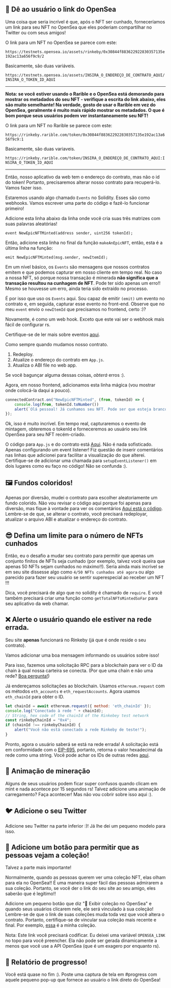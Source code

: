🌊 Dê ao usuário o link do OpenSea
--------------

Uma coisa que seria incrível é que, após o NFT ser cunhado, forneceríamos um link para seu NFT no OpenSea que eles poderiam compartilhar no Twitter ou com seus amigos!

O link para um NFT no OpenSea se parece com este:

`https://testnets.opensea.io/assets/rinkeby/0x30844f883622922830357135e192ac13a656f9c9/2`

Basicamente, são duas variáveis.

`https://testnets.opensea.io/assets/INSIRA_O_ENDEREÇO_DE_CONTRATO_AQUI/INSIRA_O_TOKEN_ID_AQUI`

--------------------
**Nota: se você estiver usando o Rarible e o OpenSea está demorando para mostrar os metadados do seu NFT - verifique a escrita do link abaixo, eles são muito semelhante! Na verdade, gosto de usar o Rarible em vez do OpenSea, geralmente é muito mais rápido mostrar os metadados. O que é bom porque seus usuários podem ver instantaneamente seu NFT!**

O link para um NFT no Rarible se parece com este:

`https://rinkeby.rarible.com/token/0x30844f883622922830357135e192ac13a656f9c9:1`

Basicamente, são duas variaveis.

`https://rinkeby.rarible.com/token/INSIRA_O_ENDEREÇO_DE_CONTRATO_AQUI:INSIRA_O_TOKEN_ID_AQUI`

--------------------

Então, nosso aplicativo da web tem o endereço do contrato, mas não o id do token! Portanto, precisaremos alterar nosso contrato para recuperá-lo. Vamos fazer isso.

Estaremos usando algo chamado `Events` no Solidity. Esses são como webhooks. Vamos escrever uma parte do código e fazê-lo funcionar primeiro!

Adicione esta linha abaixo da linha onde você cria suas três matrizes com suas palavras aleatórias!

`event NewEpicNFTMinted(address sender, uint256 tokenId);`

Então, adicione esta linha no final da função `makeAnEpicNFT`, então, esta é a última linha na função:

`emit NewEpicNFTMinted(msg.sender, newItemId);`

Em um nível básico, os `Events` são mensagens que nossos contratos emitem e que podemos capturar em nosso cliente em tempo real. No caso a nossa NFT, só porque nossa transação é minerada **não significa que a transação resultou na cunhagem de NFT**. Pode ter sido apenas um erro!! Mesmo se houvesse um erro, ainda teria sido extraído no processo.

É por isso que uso os `Events` aqui. Sou capaz de emitir `(emit)` um evento no contrato e, em seguida, capturar esse evento no front-end. Observe que no meu `event` envio o `newItemId` que precisamos no frontend, certo :)?

Novamente, é como um web hook. Exceto que este vai ser o webhook mais fácil de configurar rs.

Certifique-se de ler mais sobre eventos [aqui](https://solidity.web3dev.com.br/exemplos/linguagem-v0.8.3/eventos).

Como sempre quando mudamos nosso contrato.

1. Redeploy.
2. Atualize o endereço do contrato em `App.js`.
3. Atualiza o ABI file no web app.

Se você bagunçar alguma dessas coisas, *obterá* erros :).

Agora, em nosso frontend, adicionamos esta linha mágica (vou mostrar onde colocá-la daqui a pouco).

```javascript
connectedContract.on("NewEpicNFTMinted", (from, tokenId) => {
	console.log(from, tokenId.toNumber())
	alert(`Olá pessoal! Já cunhamos seu NFT. Pode ser que esteja branco agora. Demora no máximo 10 minutos para aparecer no OpenSea. Aqui está o link: <https://testnets.opensea.io/assets/${CONTRACT_ADDRESS}/${tokenId.toNumber()}>`)
});
```

Ok, isso é muito incrível. Em tempo real, capturaremos o evento de mintagem, obteremos o tokenId e forneceremos ao usuário seu link OpenSea para seu NFT recém-criado.

O código para `App.js` e do contrato está [Aqui](https://gist.github.com/danicuki/d0e1e749ca9f8b6e79fcc0c466e60844). Não é nada sofisticado. Apenas configurando um event listener! Fiz questão de inserir comentários nas linhas que adicionei para facilitar a visualização do que alterei. Certifique-se de adicionar uma chamada para `setupEventListener()` em dois lugares como eu faço no código! Não se confunda :).

🖼 Fundos coloridos!
--------------

Apenas por diversão, mudei o contrato para escolher aleatoriamente um fundo colorido. Não vou revisar o código aqui porque foi apenas para diversão, mas fique à vontade para ver os comentários [Aqui está o código](https://gist.github.com/danicuki/14d4bceb338c0370ca4b43fe1c992598). Lembre-se de que, se alterar o contrato, você precisará redeployar, atualizar o arquivo ABI e atualizar o endereço do contrato.


😎 Defina um limite para o número de NFTs cunhados
--------------

Então, eu o desafio a mudar seu contrato para permitir que apenas um conjunto finitos de NFTs seja cunhado (por exemplo, talvez você queira que apenas 50 NFTs sejam cunhados no máximo!!). Seria ainda mais incrível se em seu site dissesse algo como `4/50 NFTs cunhados até agora` ou algo parecido para fazer seu usuário se sentir superespecial ao receber um NFT !!!

Dica, você precisará de algo que no solidity é chamado de `require`. E você também precisará criar uma função como `getTotalNFTsMintedSoFar` para seu aplicativo da web chamar.

❌ Alerte o usuário quando ele estiver na rede errada.
--------------

Seu site **apenas** funcionará no Rinkeby (já que é onde reside o seu contrato).

Vamos adicionar uma boa mensagem informando os usuários sobre isso!

Para isso, fazemos uma solicitação RPC para a blockchain para ver o ID da chain à qual nossa carteira se conecta. (Por que uma chain e não uma rede? [Boa pergunta!](https://ethereum.stackexchange.com/questions/37533/what-is-a-chainid-in-ethereum-how-is-it-different-than-networkid-and-how-is-it))

Já endereçamos solicitações ao blockchain. Usamos `ethereum.request` com os métodos `eth_accounts` e `eth_requestAccounts`. Agora usamos `eth_chainId` para obter o ID.

```javascript
let chainId = await ethereum.request({ method: 'eth_chainId' });
console.log("Conectado à rede " + chainId);
// String, hex code of the chainId of the Rinkebey test network
const rinkebyChainId = "0x4"; 
if (chainId !== rinkebyChainId) {
	alert("Você não está conectado a rede Rinkeby de teste!");
}
```
Pronto, agora o usuário saberá se está na rede errada!
A solicitação está em conformidade com o [EIP-695](https://github.com/ethereum/EIPs/blob/master/EIPS/eip-695.md), portanto, retorna o valor hexadecimal da rede como uma string.
Você pode achar os IDs de outras redes [aqui](https://docs.metamask.io/guide/ethereum-provider.html#chain-ids). 

🙉 Animação de mineração
--------------

Alguns de seus usuários podem ficar super confusos quando clicam em mint e nada acontece por 15 segundos rs! Talvez adicione uma animação de carregamento? Faça acontecer! Mas não vou cobrir sobre isso aqui :).

🐦 Adicione o seu Twitter
-----------------

Adicione seu Twitter na parte inferior :)! Já lhe dei um pequeno modelo para isso.

👀 Adicione um botão para permitir que as pessoas vejam a coleção!
-----------------

Talvez a parte mais importante!

Normalmente, quando as pessoas querem ver uma coleção NFT, elas olham para ela no OpenSea!! É uma maneira super fácil das pessoas admirarem a sua coleção. Portanto, se você der o link do seu site ao seu amigo, eles saberão que é legítimo!!

Adicione um pequeno botão que diz "🌊 Exibir coleção no OpenSea" e quando seus usuários clicarem nele, ele será vinculado à sua coleção! Lembre-se de que o link de suas coleções muda toda vez que você altera o contrato. Portanto, certifique-se de vincular sua coleção mais recente e final. Por exemplo, [essa](https://testnets.opensea.io/collection/chavesnft-s5himvlkq7) é a minha coleção.

Nota: Este link você precisará codificar. Eu deixei uma variável `OPENSEA_LINK` no topo para você preencher. Ela não pode ser gerada dinamicamente a menos que você use a API OpenSea (que é um exagero por enquanto rs).

🚨 Relatório de progresso!
-----------------

Você está quase no fim :). Poste uma captura de tela em #progress com aquele pequeno pop-up que fornece ao usuário o link direto do OpenSea!
